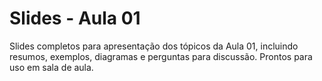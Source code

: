 # Slides - Aula 01

Slides completos para apresentação dos tópicos da Aula 01, incluindo resumos, exemplos, diagramas e perguntas para discussão. Prontos para uso em sala de aula.
